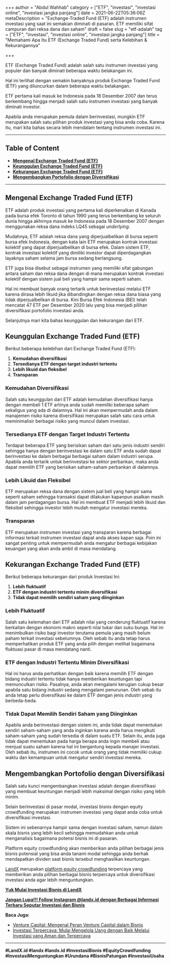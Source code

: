 +++
author = "Abdul Wahhab"
category = ["ETF", "investasi", "investasi online", "investasi jangka panjang"]
date = 2021-06-22T05:36:06Z
metaDescription = "Exchange-Traded Fund (ETF) adalah instrumen investasi yang saat ini semakian diminati di pasaran. ETF memiliki sifat campuran dari reksa dana dan saham"
draft = false
slug = "etf-adalah"
tag = ["ETF", "investasi", "investasi online", "investasi jangka panjang"]
title = "Memahami Apa Itu ETF (Exchange Traded Fund) serta Kelebihan & Kekurangannya"

+++


ETF (Exchange Traded Fund) adalah salah satu instrumen investasi yang populer dan banyak diminati beberapa waktu belakangan ini.

Hal ini terlihat dengan semakin banyaknya produk Exchange Traded Fund (ETF) yang diluncurkan dalam beberapa waktu belakangan.

ETF pertama kali masuk ke Indonesia pada 18 Desember 2007 dan terus berkembang hingga menjadi salah satu instrumen investasi yang banyak diminati investor.

Apabila anda merupakan pemula dalam berinvestasi, mungkin ETF merupakan salah satu pilihan produk investasi yang bisa anda coba. Karena itu, mari kita bahas secara lebih mendalam tentang instrumen investasi ini.

---

## Table of Content

* **[Mengenal Exchange Traded Fund (ETF)](#mengenal-exchange-traded-fund-etf)**
* **[Keunggulan Exchange Traded Fund (ETF)](#keunggulan-exchange-traded-fund-etf)**
* **[Kekurangan Exchange Traded Fund (ETF)](#kekurangan-exchange-traded-fund-etf)**
* **[Mengembangkan Portofolio dengan Diversifikasi](#mengembangkan-portofolio-dengan-diversifikasi)**

---

## Mengenal Exchange Traded Fund (ETF)

ETF adalah produk investasi yang pertama kali diperkenalkan di Kanada pada bursa efek Toronto di tahun 1990 yang terus berkembang ke seluruh dunia hingga akhirnya masuk ke Indonesia pada 18 Desember 2007 dengan menggunakan reksa dana indeks LQ45 sebagai _underlying._ 

Mudahnya, ETF adalah reksa dana yang diperjualbelikan di bursa seperti bursa efek Indonesia, dengan kata lain ETF merupakan kontrak investasi kolektif yang dapat diperjualbelikan di bursa efek. Dalam sistem ETF, kontrak investasi kolektif yang dimiliki investor dapat diperdagangkan layaknya saham selama jam bursa sedang berlangsung.

ETF juga bisa disebut sebagai instrumen yang memiliki sifat gabungan antara saham dan reksa dana dengan di mana merupakan kontrak investasi kolektif dengan sistem jual beli yang hampir sama seperti saham.

Hal ini membuat banyak orang tertarik untuk berinvestasi melalui ETF karena dirasa lebih likuid jika dibandingkan dengan reksa dana biasa yang tidak diperjualbelikan di bursa. Kini Bursa Efek Indonesia (BEI) telah mencatat 47 ETF per Desember 2020 lalu yang bisa menjadi pilihan diversifikasi portofolio investasi anda.

Selanjutnya mari kita bahas keunggulan dan kekurangan dari ETF.

## Keunggulan Exchange Traded Fund (ETF)

Berikut beberapa kelebihan dari Exchange Traded Fund (ETF):

1. **Kemudahan diversifikasi**
2. **Tersedianya ETF dengan target industri tertentu**
3. **Lebih likuid dan fleksibel**
4. **Transparan**

### Kemudahan Diversifikasi

Salah satu keunggulan dari ETF adalah kemudahan diversifikasi hanya dengan membeli 1 ETF artinya anda sudah memiliki beberapa saham sekaligus yang ada di dalamnya. Hal ini akan mempermudah anda dalam manajemen risiko karena diversifikasi merupakan salah satu cara untuk meminimalisir berbagai risiko yang muncul dalam investasi.

### Tersedianya ETF dengan Target Industri Tertentu

Terdapat beberapa ETF yang berisikan saham dari satu jenis industri sendiri sehingga hanya dengan berinvestasi ke dalam satu ETF anda sudah dapat berinvestasi ke dalam berbagai berbagai saham dalam industri serupa. Apabila anda tertarik untuk berinvestasi ke sektor perbankan, maka anda dapat memilih ETF yang berisikan saham-saham perbankan di dalamnya.

### Lebih Likuid dan Fleksibel

ETF merupakan reksa dana dengan sistem jual beli yang hampir sama seperti saham sehingga transaksi dapat dilakukan kapanpun asalkan masih dalam jam perdagangan bursa. Hal ini membuat ETF menjadi lebih likuid dan fleksibel sehingga investor lebih mudah mengatur investasi mereka.

### Transparan

ETF merupakan instrumen investasi yang transparan karena berbagai informasi terkait instrumen investasi dapat anda akses kapan saja. Poin ini sangat penting untuk mempermudah anda mengatur berbagai kebijakan keuangan yang akan anda ambil di masa mendatang.

## Kekurangan Exchange Traded Fund (ETF)

Berikut beberapa kekurangan dari produk Investasi Ini:

1. **Lebih fluktuatif**
2. **ETF dengan industri tertentu minim diversifikasi**
3. **Tidak dapat memilih sendiri saham yang diinginkan**

### Lebih Fluktuatif

Salah satu kelemahan dari ETF adalah nilai yang cenderung fluktuatif karena berkaitan dengan ekonomi makro seperti nilai tukar dan suku bunga. Hal ini menimbulkan risiko bagi investor terutama pemula yang masih belum paham terkait investasi sebelumnya. Oleh sebab itu anda tetap harus memperhatikan produk ETF yang anda pilih dengan melihat bagaimana fluktuasi pasar di masa mendatang nanti.

### ETF dengan Industri Tertentu Minim Diversifikasi

Hal ini harus anda perhatikan dengan baik karena memilih ETF dengan bidang industri tertentu tidak hanya memberikan keuntungan tapi memunculkan risiko. Pasalnya, anda akan mengalami kerugian cukup besar apabila satu bidang industri sedang mengalami penurunan. Oleh sebab itu anda tetap perlu diversifikasi ke dalam ETF dengan jenis industri yang berbeda-beda.

### Tidak Dapat Memilih Sendiri Saham yang Diinginkan

Apabila anda berinvestasi dengan sistem ini, anda tidak dapat menentukan sendiri saham-saham yang anda inginkan karena anda harus mengikuti saham-saham yang sudah tersedia di dalam suatu ETF. Selain itu, anda juga tidak dapat menentukan pada harga berapa anda ingin membeli atau menjual suatu saham karena hal ini bergantung kepada manajer investasi. Oleh sebab itu, instrumen ini cocok untuk orang yang tidak memiliki cukup waktu dan kemampuan untuk mengatur sendiri investasi mereka.

## Mengembangkan Portofolio dengan Diversifikasi

Salah satu kunci mengembangkan investasi adalah dengan diversifikasi yang membuat keuntungan menjadi lebih maksimal dengan risiko yang lebih minim.

Selain berinvestasi di pasar modal, investasi bisnis dengan equity crowdfunding merupakan instrumen investasi yang dapat anda coba untuk diversifikasi investasi.

Sistem ini sebenarnya hampir sama dengan investasi saham, namun dalam skala bisnis yang lebih kecil sehingga memudahkan anda untuk menganalisis bagaimana potensi bisnis ini di pasaran.

Platform equity crowdfunding akan memberikan anda pilihan berbagai jenis bisnis potensial yang bisa anda tanami modal sehingga anda berhak mendapatkan dividen saat bisnis tersebut menghasilkan keuntungan.

[LandX](https://docs.google.com/spreadsheets/d/1D6tUyLGN8I9Cea83cPmrYOW1-y4JNH3a3Yb0yjHW6m4/edit?usp=sharing) merupakan [platform equity crowdfunding](https://landx.id/) terpercaya yang memberikan anda pilihan berbagai bisnis terpercaya untuk diversifikasi investasi anda agar lebih menguntungkan.

**[Yuk Mulai Investasi Bisnis di LandX](https://landx.id/)**

**[Jangan Lupa!!! Follow Instagram @landx.id dengan Berbagai Informasi Terbaru Seputar Investasi dan Bisnis](https://docs.google.com/spreadsheets/d/1D6tUyLGN8I9Cea83cPmrYOW1-y4JNH3a3Yb0yjHW6m4/edit?usp=sharing)**

**Baca Juga:**

* [Venture Capital: Mengenal Peran Venture Capital dalam Bisnis](https://landx.id/blog/venture-capital-adalah/)
* [Investasi Terpercaya: Mulai Mengelola Uang dengan Baik Melalui Investasi yang Aman dan Terpercaya](https://landx.id/blog/investasi-terpercaya/)

---

**#LandX.id    #landx     #landx.id    #InvestasiBisnis    #EquityCrowdfunding    #InvestasiMenguntungkan    #Urundana    #BisnisPatungan    #InvestasiUsaha**

